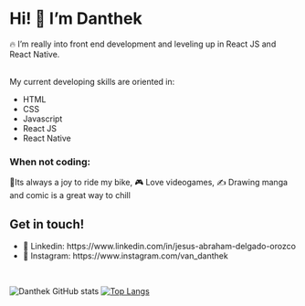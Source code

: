 <h1>Hi! 👋  I’m Danthek </h1>
<div>
 🔥 I’m really into front end development and leveling up in React JS and React Native. <br><br>
  <p>My current developing skills are oriented in: </p>
  <ul>
    <li> HTML </li>
    <li> CSS  </li>
    <li> Javascript </li>
    <li> React JS </li>
     <li> React Native </li>
  </ul>

  <h3> When not coding: </h3>
  <p>🚴Its always a joy to ride my bike, 🎮 Love videogames, ✍️ Drawing manga and comic is a great way to chill </p>

   <h2> Get in touch! </h2>
   <ul>
    <li> 💼 Linkedin: https://www.linkedin.com/in/jesus-abraham-delgado-orozco </li>
    <li> 📸 Instagram: https://www.instagram.com/van_danthek </li>   
   </ul>
</div>

<br>


![Danthek GitHub stats](https://github-readme-stats.vercel.app/api?username=danthek&show_icons=true&theme=vue  )
[![Top Langs](https://github-readme-stats.vercel.app/api/top-langs/?username=danthek&layout=compact)](https://github.com/danthek/github-readme-stats)


<!---
danthek/danthek is a ✨ special ✨ repository because its `README.md` (this file) appears on your GitHub profile.
You can click the Preview link to take a look at your changes.
--->
